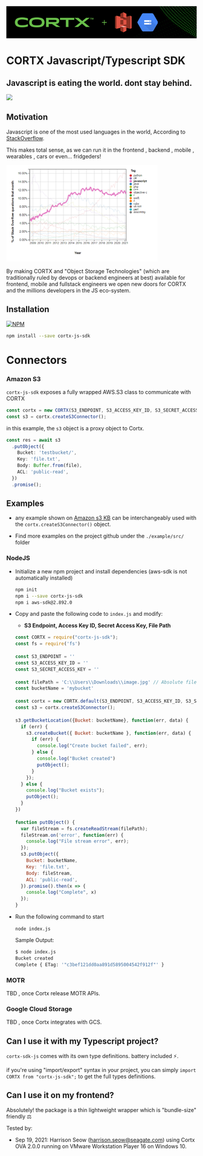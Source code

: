 <img src="https://github.com/kaminskypavel/cortx-js-sdk/raw/master/assets/logo.png">
 
# CORTX Javascript/Typescript SDK
 
## Javascript is eating the world. dont stay behind.
<img style="max-width:200px" src="https://media.giphy.com/media/l0MYwONBGDS7aPGOk/source.gif">
 
 
## Motivation
 
Javascript is one of the most used languages in the world, According to [StackOverflow](https://insights.stackoverflow.com/trends?tags=java%2Cc%2Cc%2B%2B%2Cpython%2Cc%23%2Cvb.net%2Cjavascript%2Cassembly%2Cphp%2Cperl%2Cruby%2Cvb%2Cswift%2Cr%2Cobjective-c). 

This makes total sense, as we can run it in the frontend , backend , mobile , wearables , cars or even... fridgeders!
 
 
<img style="max-width:400px" src="./SO.png">
 
By making CORTX and "Object Storage Technologies"
(which are traditionally ruled by devops or backend engineers at best) available for frontend, mobile and fullstack engineers we open new doors for CORTX and the millions developers in the JS eco-system.
 
## Installation 
 
[![NPM](https://nodei.co/npm/cortx-sdk-js.png)](https://npmjs.org/package/cortx-sdk-js)
 
```sh
npm install --save cortx-js-sdk
```
 
# Connectors
 
### Amazon S3
 
`cortx-js-sdk` exposes a fully wrapped AWS.S3 class to communicate with CORTX
 
```typescript
const cortx = new CORTX(S3_ENDPOINT, S3_ACCESS_KEY_ID, S3_SECRET_ACCESS_KEY);
const s3 = cortx.createS3Connector();
```
 
in this example, the `s3` object is a proxy object to Cortx.
 
```typescript
const res = await s3
  .putObject({
    Bucket: 'testbucket/',
    Key: 'file.txt',
    Body: Buffer.from(file),
    ACL: 'public-read',
  })
  .promise();
```
 
## Examples
 
- any example shown on [Amazon s3 KB](https://docs.aws.amazon.com/sdk-for-javascript/v2/developer-guide/s3-node-examples.html) can be interchangeably used with the `cortx.createS3Connector()` object.
 
- Find more examples on the project github under the `./example/src/` folder

### NodeJS

- Initialize a new npm project and install dependencies (aws-sdk is not automatically installed)
  ```sh
  npm init
  npm i --save cortx-js-sdk
  npm i aws-sdk@2.892.0
  ```
  
- Copy and paste the following code to `index.js` and modify:
  - **S3 Endpoint, Access Key ID, Secret Access Key, File Path**

  ```javascript
  const CORTX = require("cortx-js-sdk");
  const fs = require('fs')

  const S3_ENDPOINT = ''
  const S3_ACCESS_KEY_ID = ''
  const S3_SECRET_ACCESS_KEY = ''

  const filePath = 'C:\\Users\\Downloads\\image.jpg' // Absolute file path
  const bucketName = 'mybucket'

  const cortx = new CORTX.default(S3_ENDPOINT, S3_ACCESS_KEY_ID, S3_SECRET_ACCESS_KEY);
  const s3 = cortx.createS3Connector();

  s3.getBucketLocation({Bucket: bucketName}, function(err, data) {
    if (err) {
      s3.createBucket({ Bucket: bucketName }, function(err, data) {
        if (err) {
          console.log("Create bucket failed", err);
        } else {
          console.log("Bucket created")
          putObject();
        }
      });
    } else {
      console.log("Bucket exists");
      putObject();
    }
  })

  function putObject() {
    var fileStream = fs.createReadStream(filePath);
    fileStream.on('error', function(err) {
      console.log("File stream error", err);
    });
    s3.putObject({
      Bucket: bucketName,
      Key: 'file.txt',
      Body: fileStream,
      ACL: 'public-read',
    }).promise().then(x => {
      console.log("Complete", x)
    });
  }
  ```
- Run the following command to start

  `node index.js`

  Sample Output:
  ```sh
  $ node index.js
  Bucket created
  Complete { ETag: '"c3bef121dd0aa891d5895004542f912f"' }
  ```

### MOTR
 
TBD , once Cortx release MOTR APIs.
 
### Google Cloud Storage
 
TBD , once Cortx integrates with GCS.
 
 
## Can I use it with my Typescript project?
 
`cortx-sdk-js` comes with its own type definitions. battery included ⚡.
 
if you're using "import/export" syntax in your project, you can simply `import CORTX from "cortx-js-sdk";` 
to get the full types definitions.
 
## Can I use it on my frontend?
 
Absolutely! the package is a thin lightweight wrapper which is "bundle-size" friendly ⚖

Tested by:

  - Sep 19, 2021: Harrison Seow (<harrison.seow@seagate.com>) using Cortx OVA 2.0.0 running on VMware Workstation Player 16 on Windows 10.
